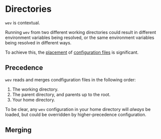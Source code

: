 # Directories

`wev` is contextual.

Running `wev` from two different working directories could result in different environment variables being resolved, or the same environment variables being resolved in different ways.

To achieve this, the [placement](directories.md) of [configuration files](schema.md) is significant.

## Precedence

`wev` reads and merges condfiguration files in the following order:

1. The working directory.
1. The parent directory, and parents up to the root.
1. Your home directory.

To be clear, any `wev` configuration in your home directory will _always_ be loaded, but could be overridden by higher-precedence configuration.

## Merging
